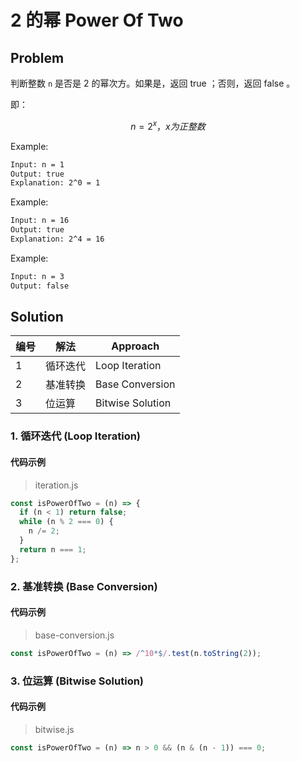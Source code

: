 # 2 的幂 Power Of Two

## Problem

判断整数 `n` 是否是 2 的幂次方。如果是，返回 true ；否则，返回 false 。

即：

$$
n = 2^x ，x为正整数
$$

Example:

``` bash
Input: n = 1
Output: true
Explanation: 2^0 = 1
```

Example:

``` bash
Input: n = 16
Output: true
Explanation: 2^4 = 16
```

Example:

``` bash
Input: n = 3
Output: false
```

## Solution

| 编号 | 解法     | Approach               |
| ---- | -------- | ---------------- |
| 1    | 循环迭代 | Loop Iteration   |
| 2    | 基准转换 | Base Conversion  |
| 3    | 位运算   | Bitwise Solution |

### 1. 循环迭代 (Loop Iteration)

#### 代码示例

> iteration.js

``` js
const isPowerOfTwo = (n) => {
  if (n < 1) return false;
  while (n % 2 === 0) {
    n /= 2;
  }
  return n === 1;
};
```

### 2. 基准转换 (Base Conversion)

#### 代码示例

> base-conversion.js

``` js
const isPowerOfTwo = (n) => /^10*$/.test(n.toString(2));
```

### 3. 位运算 (Bitwise Solution)

#### 代码示例

> bitwise.js

```js
const isPowerOfTwo = (n) => n > 0 && (n & (n - 1)) === 0;
```
